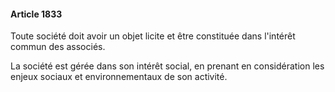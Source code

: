 #### Article 1833

Toute société doit avoir un objet licite et être constituée dans l'intérêt commun des associés.

La société est gérée dans son intérêt social, en prenant en considération les enjeux sociaux et environnementaux de son activité.

